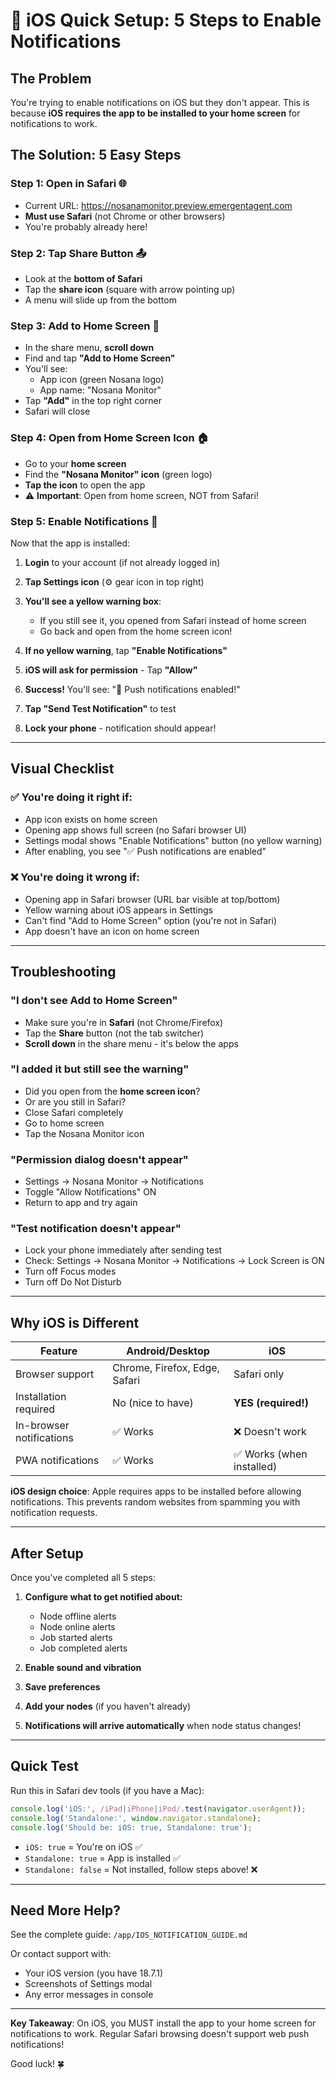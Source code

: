 # 🍎 iOS Quick Setup: 5 Steps to Enable Notifications

## The Problem
You're trying to enable notifications on iOS but they don't appear. This is because **iOS requires the app to be installed to your home screen** for notifications to work.

## The Solution: 5 Easy Steps

### Step 1: Open in Safari 🌐
- Current URL: https://nosanamonitor.preview.emergentagent.com
- **Must use Safari** (not Chrome or other browsers)
- You're probably already here!

### Step 2: Tap Share Button 📤
- Look at the **bottom of Safari**
- Tap the **share icon** (square with arrow pointing up)
- A menu will slide up from the bottom

### Step 3: Add to Home Screen 📱
- In the share menu, **scroll down**
- Find and tap **"Add to Home Screen"**
- You'll see:
  - App icon (green Nosana logo)
  - App name: "Nosana Monitor"
- Tap **"Add"** in the top right corner
- Safari will close

### Step 4: Open from Home Screen Icon 🏠
- Go to your **home screen**
- Find the **"Nosana Monitor" icon** (green logo)
- **Tap the icon** to open the app
- ⚠️ **Important**: Open from home screen, NOT from Safari!

### Step 5: Enable Notifications 🔔
Now that the app is installed:

1. **Login** to your account (if not already logged in)

2. **Tap Settings icon** (⚙️ gear icon in top right)

3. **You'll see a yellow warning box**:
   - If you still see it, you opened from Safari instead of home screen
   - Go back and open from the home screen icon!

4. **If no yellow warning**, tap **"Enable Notifications"**

5. **iOS will ask for permission** - Tap **"Allow"**

6. **Success!** You'll see: "🎉 Push notifications enabled!"

7. **Tap "Send Test Notification"** to test

8. **Lock your phone** - notification should appear!

---

## Visual Checklist

### ✅ You're doing it right if:
- App icon exists on home screen
- Opening app shows full screen (no Safari browser UI)
- Settings modal shows "Enable Notifications" button (no yellow warning)
- After enabling, you see "✅ Push notifications are enabled"

### ❌ You're doing it wrong if:
- Opening app in Safari browser (URL bar visible at top/bottom)
- Yellow warning about iOS appears in Settings
- Can't find "Add to Home Screen" option (you're not in Safari)
- App doesn't have an icon on home screen

---

## Troubleshooting

### "I don't see Add to Home Screen"
- Make sure you're in **Safari** (not Chrome/Firefox)
- Tap the **Share** button (not the tab switcher)
- **Scroll down** in the share menu - it's below the apps

### "I added it but still see the warning"
- Did you open from the **home screen icon**?
- Or are you still in Safari?
- Close Safari completely
- Go to home screen
- Tap the Nosana Monitor icon

### "Permission dialog doesn't appear"
- Settings → Nosana Monitor → Notifications
- Toggle "Allow Notifications" ON
- Return to app and try again

### "Test notification doesn't appear"
- Lock your phone immediately after sending test
- Check: Settings → Nosana Monitor → Notifications → Lock Screen is ON
- Turn off Focus modes
- Turn off Do Not Disturb

---

## Why iOS is Different

| Feature | Android/Desktop | iOS |
|---------|----------------|-----|
| Browser support | Chrome, Firefox, Edge, Safari | Safari only |
| Installation required | No (nice to have) | **YES (required!)** |
| In-browser notifications | ✅ Works | ❌ Doesn't work |
| PWA notifications | ✅ Works | ✅ Works (when installed) |

**iOS design choice**: Apple requires apps to be installed before allowing notifications. This prevents random websites from spamming you with notification requests.

---

## After Setup

Once you've completed all 5 steps:

1. **Configure what to get notified about:**
   - Node offline alerts
   - Node online alerts
   - Job started alerts
   - Job completed alerts

2. **Enable sound and vibration**

3. **Save preferences**

4. **Add your nodes** (if you haven't already)

5. **Notifications will arrive automatically** when node status changes!

---

## Quick Test

Run this in Safari dev tools (if you have a Mac):

```javascript
console.log('iOS:', /iPad|iPhone|iPod/.test(navigator.userAgent));
console.log('Standalone:', window.navigator.standalone);
console.log('Should be: iOS: true, Standalone: true');
```

- `iOS: true` = You're on iOS ✅
- `Standalone: true` = App is installed ✅
- `Standalone: false` = Not installed, follow steps above! ❌

---

## Need More Help?

See the complete guide: `/app/IOS_NOTIFICATION_GUIDE.md`

Or contact support with:
- Your iOS version (you have 18.7.1)
- Screenshots of Settings modal
- Any error messages in console

---

**Key Takeaway**: On iOS, you MUST install the app to your home screen for notifications to work. Regular Safari browsing doesn't support web push notifications!

Good luck! 🍀
